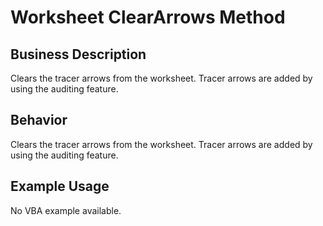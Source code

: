 # Worksheet ClearArrows Method

## Business Description
Clears the tracer arrows from the worksheet. Tracer arrows are added by using the auditing feature.

## Behavior
Clears the tracer arrows from the worksheet. Tracer arrows are added by using the auditing feature.

## Example Usage
No VBA example available.